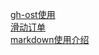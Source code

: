 [gh-ost使用](http://www.cnblogs.com/rayment/p/8854823.html)  
[滑动订单](http://blog.itpub.net/29773961/viewspace-1248568)  
[markdown使用介绍](https://www.jianshu.com/p/191d1e21f7ed)  
